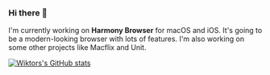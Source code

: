 ### Hi there 👋

I'm currently working on **Harmony Browser** for macOS and iOS. It's going to be a modern-looking browser with lots of features. I'm also working on some other projects like Macflix and Unit.

[![Wiktors's GitHub stats](https://github-readme-stats.vercel.app/api?username=wiktorwojcik112)](https://github.com/anuraghazra/github-readme-stats)
